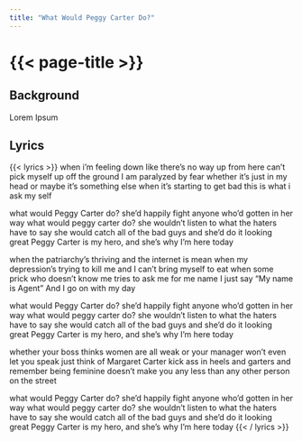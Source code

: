 ```yaml
---
title: "What Would Peggy Carter Do?"
---
```

# {{< page-title >}}

## Background
Lorem Ipsum

## Lyrics
{{< lyrics >}}
when i’m feeling down
like there’s no way up from here
can’t pick myself up off the ground
I am paralyzed by fear
whether it’s just in my head
or maybe it’s something else
when it’s starting to get bad
this is what i ask my self

what would Peggy Carter do?
she’d happily fight anyone who’d gotten in her way
what would peggy carter do?
she wouldn’t listen to what the haters have to say
she would catch all of the bad guys and she’d do it looking great
Peggy Carter is my hero, and she’s why I’m here today

when the patriarchy’s thriving
and the internet is mean
when my depression’s trying to kill me
and I can’t bring myself to eat
when some prick who doesn’t know me
tries to ask me for me name
I just say “My name is Agent”
And I go on with my day

what would Peggy Carter do?
she’d happily fight anyone who’d gotten in her way
what would peggy carter do?
she wouldn’t listen to what the haters have to say
she would catch all of the bad guys and she’d do it looking great
Peggy Carter is my hero, and she’s why I’m here today

whether your boss thinks women are all weak
or your manager won’t even let you speak
just think of Margaret Carter
kick ass in heels and garters
and remember being feminine doesn’t make you any less
than any other person on the street

what would Peggy Carter do?
she’d happily fight anyone who’d gotten in her way
what would peggy carter do?
she wouldn’t listen to what the haters have to say
she would catch all of the bad guys and she’d do it looking great
Peggy Carter is my hero, and she’s why I’m here today
{{< / lyrics >}}
